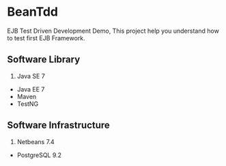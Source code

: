 BeanTdd
===================
EJB Test Driven Development Demo, This project help you understand how to test first EJB Framework.


Software Library
-----
 1. Java SE 7
 -  Java EE 7
 -  Maven
 -  TestNG


Software Infrastructure
-----
 1. Netbeans 7.4
 -  PostgreSQL 9.2
